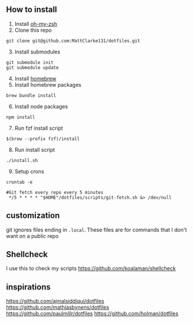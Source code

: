 ## How to install
1. Install [oh-my-zsh](https://ohmyz.sh/#install)
2. Clone this repo
```console
git clone git@github.com:MattClarke131/dotfiles.git

```
3. Install submodules
```console
git submodule init
git submodule update
```
4. Install [homebrew](https://brew.sh/)
5. Install homebrew packages
```console
brew bundle install
```
6. Install node packages
```console
npm install
```
7. Run fzf install script
```console
$(brew --prefix fzf)/install
```
8. Run install script
```console
./install.sh
```
9. Setup crons
```console
crontab -e
```
```crontab
#Git fetch every repo every 5 minutes
 */5 * * * * "$HOME"/dotfiles/scripts/git-fetch.sh &> /dev/null
```

## customization
git ignores files ending in `.local`. These files are for commands that I don't want on a public repo

## Shellcheck
I use this to check my scripts
https://github.com/koalaman/shellcheck

## inspirations
https://github.com/ajmalsiddiqui/dotfiles
https://github.com/mathiasbynens/dotfiles
https://github.com/paulmillr/dotfiles
https://github.com/holman/dotfiles
